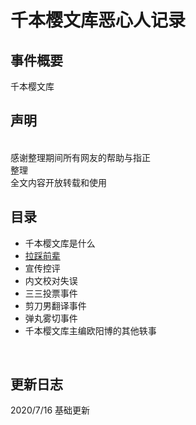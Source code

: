 千本樱文库恶心人记录
====  
事件概要
-------  
千本樱文库
<br>  

声明
-------  
<br>  
感谢整理期间所有网友的帮助与指正<br>  
整理<br>  
全文内容开放转载和使用
<br>  

目录
------- 
* 千本樱文库是什么<br> 
* [拉踩前辈](https://github.com/qbywksb/qianbenyingwenku "悬停显示")  <br>  
* 宣传控评<br>  
* 内文校对失误<br> 
* 三三投票事件<br>  
* 剪刀男翻译事件<br>  
* 弹丸雾切事件<br> 
* 千本樱文库主编欧阳博的其他轶事<br> 
<br>  


更新日志
------- 
2020/7/16 基础更新
